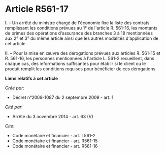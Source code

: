 # Article R561-17

I. – Un arrêté du ministre chargé de l'économie fixe la liste des contrats remplissant les conditions prévues au 1° de
l'article R. 561-16, les montants de primes des opérations d'assurance des branches 3 à 18 mentionnées aux 2° et 3° du même
article ainsi que les autres modalités d'application de cet article.

II. – Pour la mise en œuvre des dérogations prévues aux articles R. 561-15 et R. 561-16, les personnes mentionnées à
l'article L. 561-2 recueillent, dans chaque cas, des informations suffisantes pour établir si le client ou le produit remplit
les conditions requises pour bénéficier de ces dérogations.

**Liens relatifs à cet article**

_Créé par_:

  - Décret n°2009-1087 du 2 septembre 2009 - art. 1

_Cité par_:

  - Arrêté du 3 novembre 2014 - art. 63 (V)

_Cite_:

  - Code monétaire et financier - art. L561-2
  - Code monétaire et financier - art. R561-15
  - Code monétaire et financier - art. R561-16
